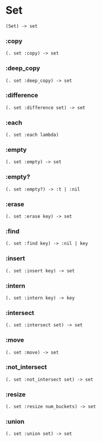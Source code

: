 # Set

```code
(Set) -> set
```

### :copy

```code
(. set :copy) -> set
```

### :deep_copy

```code
(. set :deep_copy) -> set
```

### :difference

```code
(. set :difference set) -> set
```

### :each

```code
(. set :each lambda)
```

### :empty

```code
(. set :empty) -> set
```

### :empty?

```code
(. set :empty?) -> :t | :nil
```

### :erase

```code
(. set :erase key) -> set
```

### :find

```code
(. set :find key) -> :nil | key
```

### :insert

```code
(. set :insert key) -> set
```

### :intern

```code
(. set :intern key) -> key
```

### :intersect

```code
(. set :intersect set) -> set
```

### :move

```code
(. set :move) -> set
```

### :not_intersect

```code
(. set :not_intersect set) -> set
```

### :resize

```code
(. set :resize num_buckets) -> set
```

### :union

```code
(. set :union set) -> set
```


